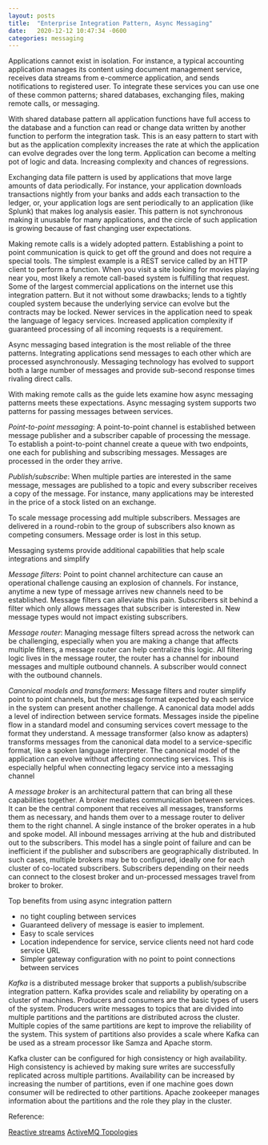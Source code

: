 ```yaml
---
layout: posts
title:  "Enterprise Integration Pattern, Async Messaging"
date:   2020-12-12 10:47:34 -0600
categories: messaging
---
```

Applications cannot exist in isolation. For instance, a typical accounting application manages its content using document management service, receives data streams from e-commerce application, and sends  notifications to registered user. To integrate these services you can use one of these common patterns; shared databases, exchanging files, making remote calls, or messaging.

With shared database pattern all application functions have full access to the database and a function can read or change data written by another function to perform the integration task. This is an easy pattern to start with  but as the application complexity increases the rate at which the application can evolve degrades over the long term. Application can become a melting pot of logic and data. Increasing complexity and chances of regressions.

Exchanging data file pattern is used by applications that move large amounts of data periodically. For instance, your application downloads transactions nightly from your banks and adds each transaction  to the ledger, or, your application logs are sent periodically to an application (like Splunk) that makes log analysis easier. This pattern is not synchronous making it unusable for many applications, and the circle of such application is growing because of fast changing user expectations.

Making remote calls is a widely adopted pattern. Establishing a point to point communication is quick to get off the ground and does not require a special tools. The simplest example is a REST service called by an HTTP client to perform a function. When you visit a  site looking for movies playing near you, most likely a remote call-based system is fulfilling that request. Some of the largest commercial applications on the internet use this integration pattern. But it not without some drawbacks; lends to a tightly coupled system because the underlying service can evolve  but the contracts may be locked. Newer services in the application need to speak the language of legacy services. Increased application complexity if guaranteed processing of all incoming requests is a requirement. 

Async messaging based integration is the most reliable of the three patterns. Integrating applications send messages to each other which are processed asynchronously. Messaging technology has evolved to support both a large number of messages and provide sub-second response times rivaling direct calls.

With making remote calls as the guide lets examine how async messaging patterns meets these expectations. Async messaging system supports two patterns for passing messages between services.

*Point-to-point messaging*: A point-to-point channel is established between message publisher and a subscriber capable of processing the message. To establish a point-to-point channel create a queue with two endpoints, one each for publishing and subscribing messages. Messages are processed in the order they arrive.

*Publish/subscribe*: When multiple parties are interested in the same message, messages are published to a topic and every subscriber receives a copy of the message. For instance, many applications may be interested in the price of a stock listed on an exchange.

To scale message processing add multiple subscribers. Messages are delivered in a round-robin to the group of subscribers also known as competing consumers. Message order is lost in this setup.

Messaging systems provide additional capabilities that help scale integrations and simplify

*Message filters*: Point to point channel architecture can cause an operational challenge causing an explosion of channels. For instance, anytime a new type of message arrives new channels need to be established. Message filters can alleviate this pain. Subscribers sit behind a filter which only allows messages that subscriber is interested in. New message types would not impact existing subscribers.

*Message router*: Managing message filters spread across the network can be challenging, especially when you are making a change that affects multiple filters, a message router can help centralize this logic. All filtering logic lives in the message router, the router has a channel for inbound messages and multiple outbound channels. A subscriber would connect with the outbound channels.

*Canonical models and transformers*: Message filters and router simplify point to point channels, but the message format expected by each service in the system can present another challenge. A canonical data model adds a level of indirection between service formats. Messages inside the pipeline flow in a standard model and consuming services covert message to the format they understand. 
A message transformer (also know as adapters) transforms messages from the canonical data model to a service-specific format, like a spoken language interpreter. The canonical model of the application can evolve without affecting connecting services. This is especially helpful when connecting legacy service into a messaging channel


A *message broker* is an architectural pattern that can bring all these capabilities together. A broker mediates communication between services. It can be the central component that receives all messages, transforms them as necessary, and hands them over to a message router to deliver them to the right channel. 
A single instance of the broker operates in a hub and spoke model. All inbound messages arriving at the hub and distributed out to the subscribers. This model has a single point of failure and can be inefficient if the publisher and subscribers are geographically distributed. In such cases, multiple brokers may be to configured, ideally one for each cluster of co-located subscribers. Subscribers depending on their needs can connect to the closest broker and un-processed messages travel from broker to broker.

Top benefits from using async integration pattern
* no tight coupling between services
* Guaranteed delivery of message is easier to implement.
* Easy to scale services 
* Location independence for service, service clients need not hard code service URL
* Simpler gateway configuration with no point to point connections between services

*Kafka* is a distributed message broker that supports a publish/subscribe integration pattern. Kafka provides scale and reliability by operating on a cluster of machines. Producers and consumers are the basic types of users of the system. Producers write messages to topics that are divided into multiple partitions and the partitions are distributed across the cluster. Multiple copies of the same partitions are kept to improve the reliability of the system. This system of partitions also provides a scale where Kafka can be used as a stream processor like Samza and Apache storm.

Kafka cluster can be configured for high consistency or high availability. High consistency is achieved by making sure  writes are successfully replicated across multiple partitions. Availability can be increased by increasing the number of partitions, even if one machine goes down consumer will be redirected to other partitions. Apache zookeeper manages information about the partitions and the role they play in the cluster.

Reference: 

[Reactive streams](https://blog.redelastic.com/a-journey-into-reactive-streams-5ee2a9cd7e29#.2wqcc3cja)
[ActiveMQ Topologies](https://activemq.apache.org/how-do-distributed-queues-work.html)
